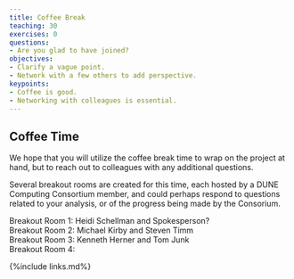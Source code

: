 ```yaml
---
title: Coffee Break
teaching: 30
exercises: 0
questions:
- Are you glad to have joined?
objectives:  
- Clarify a vague point.
- Network with a few others to add perspective.
keypoints:
- Coffee is good.
- Networking with colleagues is essential.
---
```


## Coffee Time

We hope that you will utilize the coffee break time to wrap on the project at hand, but to reach out to colleagues with any additional questions.

Several breakout rooms are created for this time, each hosted by a DUNE Computing Consortium member, and could perhaps respond to questions related to your analysis, or of the progress being made by the Consorium.

Breakout Room 1: Heidi Schellman and Spokesperson?  
Breakout Room 2: Michael Kirby and Steven Timm  
Breakout Room 3: Kenneth Herner and Tom Junk  
Breakout Room 4:   

{%include links.md%} 
